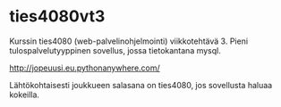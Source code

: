 # ties4080vt3
Kurssin ties4080 (web-palvelinohjelmointi) viikkotehtävä 3. Pieni tulospalvelutyyppinen sovellus, jossa tietokantana mysql.

http://jopeuusi.eu.pythonanywhere.com/

Lähtökohtaisesti joukkueen salasana on ties4080, jos sovellusta haluaa kokeilla.
